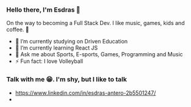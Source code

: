 ### Hello there, I'm Esdras  👋


On the way to becoming a Full Stack Dev. I like music, games, kids and coffee. :slightly_smiling_face:

- 🔭 I’m currently studying on Driven Education
- 🌱 I’m currently learning React JS
- 💬 Ask me about Sports, E-sports, Games, Programming and Music
- ⚡ Fun fact: I love Volleyball

### Talk with me :grin:. I'm shy, but I like to talk
  - https://www.linkedin.com/in/esdras-antero-2b5501247/
  - 
